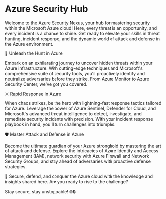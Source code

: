 # Azure Security Hub

Welcome to the Azure Security Nexus, your hub for mastering security within the Microsoft Azure cloud! Here, every threat is an opportunity, and every incident is a chance to shine. Get ready to elevate your skills in threat hunting, incident response, and the dynamic world of attack and defense in the Azure environment.

🎯 Unleash the Hunt in Azure

Embark on an exhilarating journey to uncover hidden threats within your Azure infrastructure. With cutting-edge techniques and Microsoft's comprehensive suite of security tools, you'll proactively identify and neutralize adversaries before they strike. From Azure Monitor to Azure Security Center, we've got you covered.

⚔️ Rapid Response in Azure

When chaos strikes, be the hero with lightning-fast response tactics tailored for Azure. Leverage the power of Azure Sentinel, Defender for Cloud, and Microsoft's advanced threat intelligence to detect, investigate, and remediate security incidents with precision. With your incident response playbook in hand, you'll turn challenges into triumphs.

🛡️ Master Attack and Defense in Azure

Become the ultimate guardian of your Azure stronghold by mastering the art of attack and defense. Explore the intricacies of Azure Identity and Access Management (IAM), network security with Azure Firewall and Network Security Groups, and stay ahead of adversaries with proactive defense strategies.

🚀 Secure, defend, and conquer the Azure cloud with the knowledge and insights shared here. Are you ready to rise to the challenge?

Stay secure, stay unstoppable! 🌐🔒
